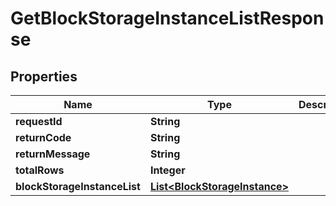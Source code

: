 
# GetBlockStorageInstanceListResponse

## Properties
Name | Type | Description | Notes
------------ | ------------- | ------------- | -------------
**requestId** | **String** |  |  [optional]
**returnCode** | **String** |  |  [optional]
**returnMessage** | **String** |  |  [optional]
**totalRows** | **Integer** |  |  [optional]
**blockStorageInstanceList** | [**List&lt;BlockStorageInstance&gt;**](BlockStorageInstance.md) |  |  [optional]



